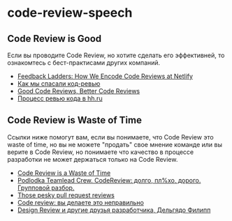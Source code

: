 # code-review-speech


## Code Review is Good

Если вы проводите Code Review, но хотите сделать его эффективней, то ознакомтесь с бест-практисами других компаний.

- [Feedback Ladders: How We Encode Code Reviews at Netlify](https://www.netlify.com/blog/2020/03/05/feedback-ladders-how-we-encode-code-reviews-at-netlify)
- [Как мы спасали код-ревью](https://habr.com/ru/company/yoomoney/blog/446654/)
- [Good Code Reviews, Better Code Reviews](https://blog.pragmaticengineer.com/good-code-reviews-better-code-reviews/)
- [Процесс ревью кода в hh.ru](https://habr.com/ru/company/hh/blog/422399/)


## Code Review is Waste of Time

Ссылки ниже помогут вам, если вы понимаете, что Code Review это waste of time, но вы не можете "продать" свое мнение команде или вы верите в Code Review, но понимаете что качество в процессе разработки не может держаться только на Code Review.

- [Code Review is a Waste of Time](https://medium.com/@ivorobioff/code-review-is-a-waste-of-time-4366811b00ca)
- [Podlodka Teamlead Crew. CodeReview: долго, пл%хо, дорого. Групповой разбор.](https://www.youtube.com/watch?v=IDj3x__YZgE)
- [Those pesky pull request reviews](https://jessitron.com/2021/03/27/those-pesky-pull-request-reviews/)
- [Code review: вы делаете это неправильно](https://habr.com/ru/company/badoo/blog/413965/)
- [Design Review и другие друзья разработчика, Дельгядо Филипп](https://www.youtube.com/watch?v=4Y0XJXRZv6k)

